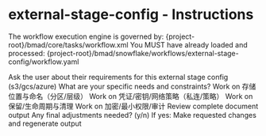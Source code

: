 # external-stage-config - Instructions

<critical>The workflow execution engine is governed by: {project-root}/bmad/core/tasks/workflow.xml</critical>
<critical>You MUST have already loaded and processed: {project-root}/bmad/snowflake/workflows/external-stage-config/workflow.yaml</critical>

<workflow>

<step n="1" goal="Understand Requirements">
<action>Ask the user about their requirements for this external stage config (s3/gcs/azure)</action>
<ask>What are your specific needs and constraints?</ask>
</step>

<step n="2" goal="存储位置与命名（分区/层级）">
<action>Work on 存储位置与命名（分区/层级）</action>
<template-output section="locations"/>
</step>

<step n="3" goal="凭证/密钥/网络策略（私连/策略）">
<action>Work on 凭证/密钥/网络策略（私连/策略）</action>
<template-output section="credentials"/>
</step>

<step n="4" goal="保留/生命周期与清理">
<action>Work on 保留/生命周期与清理</action>
<template-output section="retention"/>
</step>

<step n="5" goal="加密/最小权限/审计">
<action>Work on 加密/最小权限/审计</action>
<template-output section="security"/>
</step>

<step n="6" goal="Review and Finalize">
<action>Review complete document output</action>
<ask>Any final adjustments needed? (y/n)</ask>
<check>If yes:</check>
  <action>Make requested changes and regenerate output</action>
</step>

</workflow>
